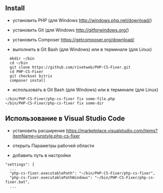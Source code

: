 
## Install

- установить PHP (для Windows http://windows.php.net/download/)
- установить Git (для Windows http://gitforwindows.org/)

- установить Composer https://getcomposer.org/download/

- выполнить в Git Bash (для Windows) или в терминале (для Linux)
```
  mkdir ~/bin
  cd ~/bin
  git clone https://github.com/rivetweb/PHP-CS-Fixer.git
  cd PHP-CS-Fixer
  git checkout bitrix
  composer install
```

- использовать в Git Bash (для Windows) или в терминале (для Linux)
```
~/bin/PHP-CS-Fixer/php-cs-fixer fix some-file.php
~/bin/PHP-CS-Fixer/php-cs-fixer fix some-dir
```

## Использование в Visual Studio Code

- установить расширение https://marketplace.visualstudio.com/items?itemName=junstyle.php-cs-fixer

- открыть Параметры рабочей области

- добавить путь в настройки

```
"settings": {
  ...
  "php-cs-fixer.executablePath": "~/bin/PHP-CS-Fixer/php-cs-fixer",
  "php-cs-fixer.executablePathWindows": "~/bin/PHP-CS-Fixer/php-cs-fixer.bat",
  ...
```
